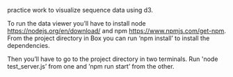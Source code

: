 practice work to visualize sequence data using d3.

To run the data viewer you’ll have to install node https://nodejs.org/en/download/ and npm https://www.npmjs.com/get-npm. From the project directory in Box you can run ‘npm install’ to install the dependencies.

Then you’ll have to go to the project directory in two terminals. Run 'node test_server.js’ from one and ’npm run start’ from the other.
